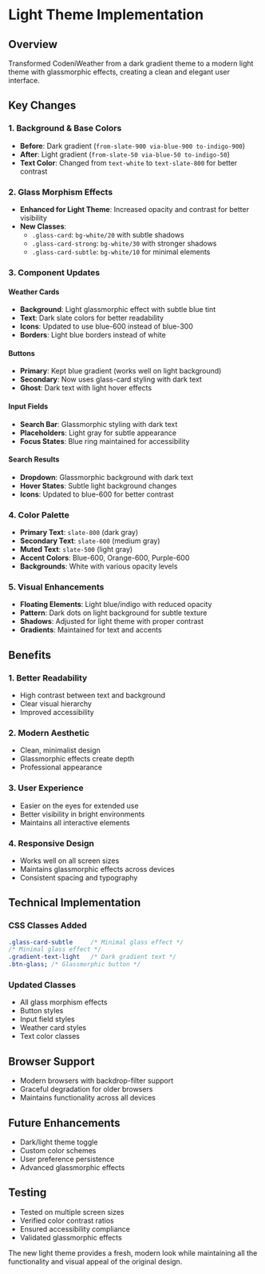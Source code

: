 # Light Theme Implementation

## Overview

Transformed CodeniWeather from a dark gradient theme to a modern light theme with glassmorphic effects, creating a clean and elegant user interface.

## Key Changes

### 1. Background & Base Colors

- **Before**: Dark gradient (`from-slate-900 via-blue-900 to-indigo-900`)
- **After**: Light gradient (`from-slate-50 via-blue-50 to-indigo-50`)
- **Text Color**: Changed from `text-white` to `text-slate-800` for better contrast

### 2. Glass Morphism Effects

- **Enhanced for Light Theme**: Increased opacity and contrast for better visibility
- **New Classes**:
  - `.glass-card`: `bg-white/20` with subtle shadows
  - `.glass-card-strong`: `bg-white/30` with stronger shadows
  - `.glass-card-subtle`: `bg-white/10` for minimal elements

### 3. Component Updates

#### Weather Cards

- **Background**: Light glassmorphic effect with subtle blue tint
- **Text**: Dark slate colors for better readability
- **Icons**: Updated to use blue-600 instead of blue-300
- **Borders**: Light blue borders instead of white

#### Buttons

- **Primary**: Kept blue gradient (works well on light background)
- **Secondary**: Now uses glass-card styling with dark text
- **Ghost**: Dark text with light hover effects

#### Input Fields

- **Search Bar**: Glassmorphic styling with dark text
- **Placeholders**: Light gray for subtle appearance
- **Focus States**: Blue ring maintained for accessibility

#### Search Results

- **Dropdown**: Glassmorphic background with dark text
- **Hover States**: Subtle light background changes
- **Icons**: Updated to blue-600 for better contrast

### 4. Color Palette

- **Primary Text**: `slate-800` (dark gray)
- **Secondary Text**: `slate-600` (medium gray)
- **Muted Text**: `slate-500` (light gray)
- **Accent Colors**: Blue-600, Orange-600, Purple-600
- **Backgrounds**: White with various opacity levels

### 5. Visual Enhancements

- **Floating Elements**: Light blue/indigo with reduced opacity
- **Pattern**: Dark dots on light background for subtle texture
- **Shadows**: Adjusted for light theme with proper contrast
- **Gradients**: Maintained for text and accents

## Benefits

### 1. Better Readability

- High contrast between text and background
- Clear visual hierarchy
- Improved accessibility

### 2. Modern Aesthetic

- Clean, minimalist design
- Glassmorphic effects create depth
- Professional appearance

### 3. User Experience

- Easier on the eyes for extended use
- Better visibility in bright environments
- Maintains all interactive elements

### 4. Responsive Design

- Works well on all screen sizes
- Maintains glassmorphic effects across devices
- Consistent spacing and typography

## Technical Implementation

### CSS Classes Added

```css
.glass-card-subtle     /* Minimal glass effect */
/* Minimal glass effect */
.gradient-text-light   /* Dark gradient text */
.btn-glass; /* Glassmorphic button */
```

### Updated Classes

- All glass morphism effects
- Button styles
- Input field styles
- Weather card styles
- Text color classes

## Browser Support

- Modern browsers with backdrop-filter support
- Graceful degradation for older browsers
- Maintains functionality across all devices

## Future Enhancements

- Dark/light theme toggle
- Custom color schemes
- User preference persistence
- Advanced glassmorphic effects

## Testing

- Tested on multiple screen sizes
- Verified color contrast ratios
- Ensured accessibility compliance
- Validated glassmorphic effects

The new light theme provides a fresh, modern look while maintaining all the functionality and visual appeal of the original design.
